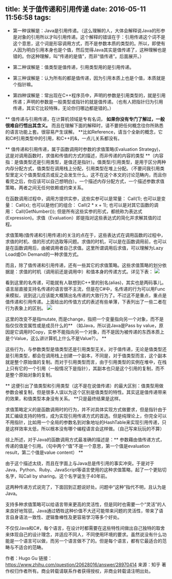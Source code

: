 title: 关于值传递和引用传递
date: 2016-05-11 11:56:58
tags:
---

* 第一种误解是：Java是引用传递。（这么理解的人，大体会解释说Java的形参是对象的引用所以才叫引用传递。这个解释的错误在于：引用传递这个词不是这个意思，这个词是形容调用方式，而不是参数本质的类型的。所以，即使有人因为明白引用本身也是个值，然后觉得Java其实是值传递了，这种理解也是错的。你这种理解，叫“传递的是值”，而非“值传递”。后面展开。）

* 第二种误解是：值类型是值传递，引用类型用的是引用传递。

* 第三种误解是：认为所有的都是值传递，因为引用本质上也是个值，本质就是个指针嘛。

* 第四种误解是：常出现在C++程序员中，声明的参数是引用类型的，就是引用传递；声明的参数是一般类型或指针的就是值传递。（也有人把指针归为引用传递，其实它比较特殊，无论你归哪边都是错的。）

** 值传递与引用传递，在计算机领域是专有名词， **如果你没有专门了解过，一般很难自行悟出其含义。** 而且在理解下面的解释时，请不要把任何概念往你所熟悉的语言功能上套。很容易产生误解。 **比如Reference，请当个全新的概念，它和C#引用类型中的引用，和C++的&，一点儿关系都没有。

** 值传递和引用传递，属于函数调用时参数的求值策略(Evaluation Strategy)，这是对调用函数时，求值和传值的方式的描述，而非传递的内容的类型 **（内容指：是值类型还是引用类型，是值还是指针）。值类型/引用类型，是用于区分两种内存分配方式，值类型在调用栈上分配，引用类型在堆上分配。（不要问我引用类型里定义个值类型成员或反之会发生什么，这不在这个本文的讨论范畴内，而且你看完之后，你应该可以自己想明白）。一个描述内存分配方式，一个描述参数求值策略，两者之间无任何依赖或约束关系。

在函数调用过程中，调用方提供实参，这些实参可以是常量：
Call(1);
也可以是变量：
Call(x);
也可以是他们的组合：
Call(2 * x + 1);
也可以是对其它函数的调用：
Call(GetNumber());
但是所有这些实参的形式，都统称为表达式(Expression)。求值（Evaluation）即是指对这些表达式的简化并求解其值的过程。

求值策略(值传递和引用传递)的关注的点在于，这些表达式在调用函数的过程中，求值的时机、值的形式的选取等问题。求值的时机，可以是在函数调用前，也可以是在函数调用后，由被调用者自己求值。这里所谓调用后求值，可以理解为Lazy Load或On Demand的一种求值方式。

而且，除了值传递和引用传递，还有一些其它的求值策略。这些求值策略的划分依据是：求值的时机（调用前还是调用中）和值本身的传递方式。详见下表：
![](https://pic4.zhimg.com/9d4d1d25add61af4442cae8069651e67_r.jpg)

看到这里的名传递，可能就有人联想到C++里的别名(alias)，其实也是两码事儿。语言层直接支持名传递的语言很不主流，但是在C#中，名传递的行为可以用Func<T>来模拟，说到这儿应该能大概猜出名传递的大致行为了。不过这不是重点，重点是值传递和引用传递。上面给出的传值方式的表述有些单薄，下表列出了一些二者在行为表象上的区别。
![](https://pic1.zhimg.com/47590cd61b19a99dbe227b470e016fa0_b.jpg)

这里的改变不是指mutate, 而是change，指把一个变量指向另一个对象，而不是指仅仅改变属性或是成员什么的** （如Java，所以说Java是Pass by value，原因是它调用时Copy，实参不能指向另一个对象，而不是因为被传递的东西本质上是个Value，这么讲计算机上什么不是Value?）。 **

这些行为，与参数类型是值类型还是引用类型无关。对于值传递，无论是值类型还是引用类型，都会在调用栈上创建一个副本，不同是，对于值类型而言，这个副本就是整个原始值的复制。而对于引用类型而言，由于引用类型的实例在堆中，在栈上只有它的一个引用（一般情况下是指针），其副本也只是这个引用的复制，而不是整个原始对象的复制。

** 这便引出了值类型和引用类型（这不是在说值传递）的最大区别：值类型用做参数会被复制，但是很多人误以为这个区别是值类型的特性。其实这是值传递带来的效果，和值类型本身没有关系。 **只是最终结果是这样。

求值策略定义的是函数调用时的行为，并不对具体实现方式做要求，但是指针由于其汇编级支持的特性，成为实现引用传递方式的首选。但是纯理论上，你完全可以不用指针，比如用一个全局的参数名到对象地址的HashTable来实现引用传递，只是这样效率太低，所以根本没有哪个编程语言会这样做。（自己写来玩玩的不算）

综上所述，对于Java的函数调用方式最准确的描述是：** 参数藉由值传递方式，传递的值是个引用。（句中两个“值”不是一个意思，第一个值是evaluation result，第二个值是value content） **

由于这个描述太绕，而且在字面上与Java总是传引用的事实冲突。于是对于Java，Python、Ruby、JavaScript等语言使用的这种求值策略，起了一个更贴切名字，叫Call by sharing。这个名字诞生于40年前。

这两种传递方式说完了，下面回到正题说好处。问题中“这种”指代不明，且认为是Java。

支持多种求值策略可以给语言带来更高的灵活性，但是同时也需要一个“灵活”的人来良好地驾驭。Java通过牺牲这种价值不大还可能带来问题的灵活性，带来了语言自身语法一致性、逻辑鲁棒性及更容易学习等多个好处。

不仅仅Java和C#，每个语言，在设计时都需要在这些特性间做出自己独特的取舍来体现自己的设计理念，并适应不同人，不同使用环境的要求。虽然说没有什么功能是一个语言可以做，而另一个语言做不了的。但是每个语言，都有它最适合的范畴与不适合的范畴。

作者：Hugo Gu
链接：https://www.zhihu.com/question/20628016/answer/28970414
来源：知乎
著作权归作者所有。商业转载请联系作者获得授权，非商业转载请注明出处。